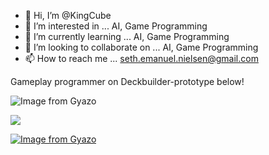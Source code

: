 - 👋 Hi, I’m @KingCube
- 👀 I’m interested in ... AI, Game Programming
- 🌱 I’m currently learning ... AI, Game Programming 
- 💞️ I’m looking to collaborate on ... AI, Game Programming
- 📫 How to reach me ... seth.emanuel.nielsen@gmail.com

Gameplay programmer on Deckbuilder-prototype below!

![Image from Gyazo](https://i.gyazo.com/22eb1c4b32d84c0cf82a0dbb68fb3bf0.gif)

![](http://i.imgur.com/60bts.gif)

[![Image from Gyazo](https://i.gyazo.com/22eb1c4b32d84c0cf82a0dbb68fb3bf0.gif)](https://gyazo.com/22eb1c4b32d84c0cf82a0dbb68fb3bf0)

<!---
KingCube/KingCube is a ✨ special ✨ repository because its `README.md` (this file) appears on your GitHub profile.
You can click the Preview link to take a look at your changes.
--->
